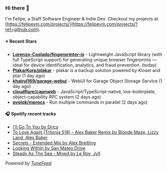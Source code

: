 ### Hi there 👋

I'm Felipe, a Staff Software Engineer & Indie Dev. Checkout my projects at [https://felipevm.com/projects/](https://felipevm.com/projects/?ref=github.com).

#### ⭐ Recent Stars
- **[Lorenzo-Coslado/fingerprinter-js](https://github.com/Lorenzo-Coslado/fingerprinter-js)** - Lightweight JavaScript library (with full TypeScript support) for generating unique browser fingerprints — ideal for device identification, analytics, and fraud prevention. (today)
- **[PlakarKorp/plakar](https://github.com/PlakarKorp/plakar)** - plakar is a backup solution powered by Kloset and ptar (1 day ago)
- **[khairul169/garage-webui](https://github.com/khairul169/garage-webui)** - WebUI for Garage Object Storage Service (1 day ago)
- **[cloudflare/capnweb](https://github.com/cloudflare/capnweb)** - JavaScript/TypeScript-native, low-boilerplate, object-capability RPC system (2 days ago)
- **[pvolok/mprocs](https://github.com/pvolok/mprocs)** - Run multiple commands in parallel (2 days ago)

#### 🎧 Spotify recent tracks
- [I&#39;ll Go To You by Drics](https://open.spotify.com/track/7Bm0cpT0iJD22xd2mx9g6G)
- [To Love Again (Tritonia 518) - Alex Baker Remix by Blonde Maze, Lizzy Land, Alex Baker](https://open.spotify.com/track/49BEYeRm9Z1F4wlKriIKsY)
- [Secrets - Extended Mix by Alex Breitling](https://open.spotify.com/track/7awSqhAbkPJX5uk3guNL8N)
- [Looking Within by San Mateo Drive](https://open.spotify.com/track/6PBW9wQmr40Q7vmHYRG1dI)
- [Steady As The Sea - Mixed by Le Roy, Jyll](https://open.spotify.com/track/4CNVlpRtSUPMwNCKiwJvWB)

_Powered by [TuneFeed](https://tunefeed.app?ref=github.com)_
